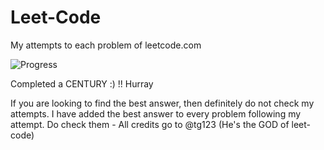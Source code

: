 # Leet-Code
My attempts to each problem of leetcode.com

![Progress](https://img.shields.io/badge/progress-105%20%2F%20285-ff69b4.svg)

Completed a CENTURY :) !! Hurray

If you are looking to find the best answer, then definitely do not check my attempts. I have added the best answer to every problem following my attempt. Do check them - All credits go to @tg123 (He's the GOD of leet-code)
